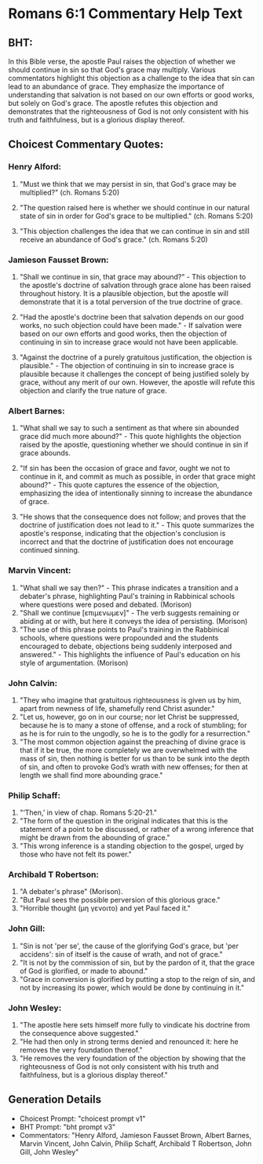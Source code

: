 # Romans 6:1 Commentary Help Text

## BHT:
In this Bible verse, the apostle Paul raises the objection of whether we should continue in sin so that God's grace may multiply. Various commentators highlight this objection as a challenge to the idea that sin can lead to an abundance of grace. They emphasize the importance of understanding that salvation is not based on our own efforts or good works, but solely on God's grace. The apostle refutes this objection and demonstrates that the righteousness of God is not only consistent with his truth and faithfulness, but is a glorious display thereof.

## Choicest Commentary Quotes:
### Henry Alford:
1. "Must we think that we may persist in sin, that God's grace may be multiplied?" (ch. Romans 5:20)

2. "The question raised here is whether we should continue in our natural state of sin in order for God's grace to be multiplied." (ch. Romans 5:20)

3. "This objection challenges the idea that we can continue in sin and still receive an abundance of God's grace." (ch. Romans 5:20)

### Jamieson Fausset Brown:
1. "Shall we continue in sin, that grace may abound?" - This objection to the apostle's doctrine of salvation through grace alone has been raised throughout history. It is a plausible objection, but the apostle will demonstrate that it is a total perversion of the true doctrine of grace. 

2. "Had the apostle's doctrine been that salvation depends on our good works, no such objection could have been made." - If salvation were based on our own efforts and good works, then the objection of continuing in sin to increase grace would not have been applicable. 

3. "Against the doctrine of a purely gratuitous justification, the objection is plausible." - The objection of continuing in sin to increase grace is plausible because it challenges the concept of being justified solely by grace, without any merit of our own. However, the apostle will refute this objection and clarify the true nature of grace.

### Albert Barnes:
1. "What shall we say to such a sentiment as that where sin abounded grace did much more abound?" - This quote highlights the objection raised by the apostle, questioning whether we should continue in sin if grace abounds. 

2. "If sin has been the occasion of grace and favor, ought we not to continue in it, and commit as much as possible, in order that grace might abound?" - This quote captures the essence of the objection, emphasizing the idea of intentionally sinning to increase the abundance of grace. 

3. "He shows that the consequence does not follow; and proves that the doctrine of justification does not lead to it." - This quote summarizes the apostle's response, indicating that the objection's conclusion is incorrect and that the doctrine of justification does not encourage continued sinning.

### Marvin Vincent:
1. "What shall we say then?" - This phrase indicates a transition and a debater's phrase, highlighting Paul's training in Rabbinical schools where questions were posed and debated. (Morison)
2. "Shall we continue [επιμενωμεν]" - The verb suggests remaining or abiding at or with, but here it conveys the idea of persisting. (Morison)
3. "The use of this phrase points to Paul's training in the Rabbinical schools, where questions were propounded and the students encouraged to debate, objections being suddenly interposed and answered." - This highlights the influence of Paul's education on his style of argumentation. (Morison)

### John Calvin:
1. "They who imagine that gratuitous righteousness is given us by him, apart from newness of life, shamefully rend Christ asunder."
2. "Let us, however, go on in our course; nor let Christ be suppressed, because he is to many a stone of offense, and a rock of stumbling; for as he is for ruin to the ungodly, so he is to the godly for a resurrection."
3. "The most common objection against the preaching of divine grace is that if it be true, the more completely we are overwhelmed with the mass of sin, then nothing is better for us than to be sunk into the depth of sin, and often to provoke God’s wrath with new offenses; for then at length we shall find more abounding grace."

### Philip Schaff:
1. "‘Then,’ in view of chap. Romans 5:20-21." 
2. "The form of the question in the original indicates that this is the statement of a point to be discussed, or rather of a wrong inference that might be drawn from the abounding of grace." 
3. "This wrong inference is a standing objection to the gospel, urged by those who have not felt its power."

### Archibald T Robertson:
1. "A debater's phrase" (Morison).
2. "But Paul sees the possible perversion of this glorious grace."
3. "Horrible thought (μη γενοιτο) and yet Paul faced it."

### John Gill:
1. "Sin is not 'per se', the cause of the glorifying God's grace, but 'per accidens': sin of itself is the cause of wrath, and not of grace."
2. "It is not by the commission of sin, but by the pardon of it, that the grace of God is glorified, or made to abound."
3. "Grace in conversion is glorified by putting a stop to the reign of sin, and not by increasing its power, which would be done by continuing in it."

### John Wesley:
1. "The apostle here sets himself more fully to vindicate his doctrine from the consequence above suggested."
2. "He had then only in strong terms denied and renounced it: here he removes the very foundation thereof."
3. "He removes the very foundation of the objection by showing that the righteousness of God is not only consistent with his truth and faithfulness, but is a glorious display thereof."


## Generation Details
- Choicest Prompt: "choicest prompt v1"
- BHT Prompt: "bht prompt v3"
- Commentators: "Henry Alford, Jamieson Fausset Brown, Albert Barnes, Marvin Vincent, John Calvin, Philip Schaff, Archibald T Robertson, John Gill, John Wesley"
